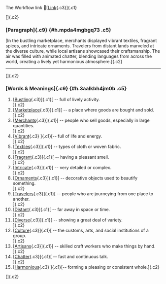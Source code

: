 The Workflow link
👏[[Link](https://www.google.com/url?q=http://www.google.com&sa=D&source=editors&ust=1758120471543698&usg=AOvVaw3N0crBwyiJ3v2JmaV2yUR-){.c3}]{.c1}

[]{.c2}

### [Paragraph]{.c9} {#h.mpda4mgbgq73 .c5}

[In the bustling marketplace, merchants displayed vibrant textiles,
fragrant spices, and intricate ornaments. Travelers from distant lands
marveled at the diverse culture, while local artisans showcased their
craftsmanship. The air was filled with animated chatter, blending
languages from across the world, creating a lively yet harmonious
atmosphere.]{.c2}

------------------------------------------------------------------------

[]{.c2}

### [Words & Meanings]{.c9} {#h.3aalkbh4jm0b .c5}

1.  [[Bustling](https://www.google.com/url?q=http://www.google.com&sa=D&source=editors&ust=1758120471544958&usg=AOvVaw1v5dsfOQl6rl29rAIwzSaJ){.c3}]{.c1}[ --
    full of lively activity.\
    ]{.c2}
2.  [[Marketplace](https://www.google.com/url?q=http://www.google.com&sa=D&source=editors&ust=1758120471545167&usg=AOvVaw2NiK7NfYXF9J60Pb6eVa2k){.c3}]{.c1}[ --
    a place where goods are bought and sold.\
    ]{.c2}
3.  [[Merchants](https://www.google.com/url?q=http://www.google.com&sa=D&source=editors&ust=1758120471545422&usg=AOvVaw2B67qqpI-gDGNmGImDnSY0){.c3}]{.c1}[ --
    people who sell goods, especially in large quantities.\
    ]{.c2}
4.  [[Vibrant](https://www.google.com/url?q=http://www.google.com&sa=D&source=editors&ust=1758120471545616&usg=AOvVaw0OOZb1WcWqt3pHNCVXvKJn){.c3}
    ]{.c1}[-- full of life and energy.\
    ]{.c2}
5.  [[Textiles](https://www.google.com/url?q=http://www.google.com&sa=D&source=editors&ust=1758120471545881&usg=AOvVaw26Du0FGZLQrRoEWD7XsRH1){.c3}]{.c1}[ --
    types of cloth or woven fabric.\
    ]{.c2}
6.  [[Fragrant](https://www.google.com/url?q=http://www.google.com&sa=D&source=editors&ust=1758120471546132&usg=AOvVaw2pKFV1dVKaiUWHgrjuZ-Hz){.c3}]{.c1}[ --
    having a pleasant smell.\
    ]{.c2}
7.  [[Intricate](https://www.google.com/url?q=http://www.google.com&sa=D&source=editors&ust=1758120471546375&usg=AOvVaw3rLID2-KUAwxNYbqQHOkVQ){.c3}]{.c1}[ --
    very detailed or complex.\
    ]{.c2}
8.  [[Ornaments](https://www.google.com/url?q=http://www.google.com&sa=D&source=editors&ust=1758120471546609&usg=AOvVaw17E1Pqx_c4tCZ9Vexc68pY){.c3}]{.c1}[ --
    decorative objects used to beautify something.\
    ]{.c2}
9.  [[Travelers](https://www.google.com/url?q=http://www.google.com&sa=D&source=editors&ust=1758120471546875&usg=AOvVaw39xZM6h5joQOe7m7o7hokV){.c3}]{.c1}[ --
    people who are journeying from one place to another.\
    ]{.c2}
10. [[Distant](https://www.google.com/url?q=http://www.google.com&sa=D&source=editors&ust=1758120471547153&usg=AOvVaw2--DMIxn5MKNS1dDn_51-v){.c3}]{.c1}[ --
    far away in space or time.\
    ]{.c2}
11. [[Diverse](https://www.google.com/url?q=http://www.google.com&sa=D&source=editors&ust=1758120471547401&usg=AOvVaw2l_2hsIakVmBrpal2ceIMr){.c3}]{.c1}[ --
    showing a great deal of variety.\
    ]{.c2}
12. [[Culture](https://www.google.com/url?q=http://www.google.com&sa=D&source=editors&ust=1758120471547639&usg=AOvVaw0UyqK92zD1PKIZErdw5ycA){.c3}]{.c1}[ --
    the customs, arts, and social institutions of a group.\
    ]{.c2}
13. [[Artisans](https://www.google.com/url?q=http://www.google.com&sa=D&source=editors&ust=1758120471547926&usg=AOvVaw2gD-EWjHH5GexlLHmddQMw){.c3}]{.c1}[ --
    skilled craft workers who make things by hand.\
    ]{.c2}
14. [[Chatter](https://www.google.com/url?q=http://www.google.com&sa=D&source=editors&ust=1758120471548136&usg=AOvVaw2rj8E_6aa46UHfIWlV0EY2){.c3}]{.c1}[ --
    fast and continuous talk.\
    ]{.c2}
15. [[Harmonious](https://www.google.com/url?q=http://www.google.com&sa=D&source=editors&ust=1758120471548276&usg=AOvVaw3xvy1y2V3L_EkXnSs5XPl8){.c3}
    ]{.c1}[-- forming a pleasing or consistent whole.]{.c2}

[]{.c2}
